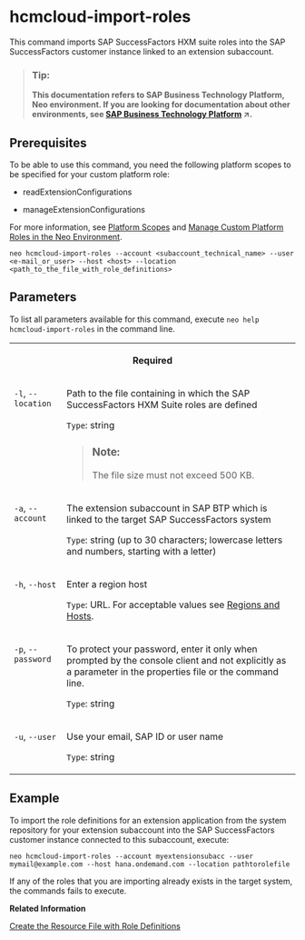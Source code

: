 <!-- loiod3dd77e6d8454bd2a9cbeb6c747c8135 -->

# hcmcloud-import-roles

This command imports SAP SuccessFactors HXM suite roles into the SAP SuccessFactors customer instance linked to an extension subaccount.



> ### Tip:  
> **This documentation refers to SAP Business Technology Platform, Neo environment. If you are looking for documentation about other environments, see [SAP Business Technology Platform](https://help.sap.com/viewer/65de2977205c403bbc107264b8eccf4b/Cloud/en-US/6a2c1ab5a31b4ed9a2ce17a5329e1dd8.html "SAP Business Technology Platform (SAP BTP) is an integrated offering comprised of four technology portfolios: database and data management, application development and integration, analytics, and intelligent technologies. The platform offers users the ability to turn data into business value, compose end-to-end business processes, and build and extend SAP applications quickly.") :arrow_upper_right:.**



<a name="loiod3dd77e6d8454bd2a9cbeb6c747c8135__section_sxq_x4j_ndb"/>

## Prerequisites

To be able to use this command, you need the following platform scopes to be specified for your custom platform role:

-   readExtensionConfigurations

-   manageExtensionConfigurations


For more information, see [Platform Scopes](https://help.sap.com/viewer/65de2977205c403bbc107264b8eccf4b/Cloud/en-US/f2260746ed8e446fafdeaaa8ab43e307.html) and [Manage Custom Platform Roles in the Neo Environment](https://help.sap.com/viewer/65de2977205c403bbc107264b8eccf4b/Cloud/en-US/ede5f721e78e4d678c87c8a200c564ca.html).



```
neo hcmcloud-import-roles --account <subaccount_technical_name> --user <e-mail_or_user> --host <host> --location <path_to_the_file_with_role_definitions>
```



## Parameters



To list all parameters available for this command, execute `neo help hcmcloud-import-roles` in the command line.


<table>
<tr>
<th valign="top" colspan="2">

Required



</th>
</tr>
<tr>
<td valign="top">

`-l`, `--location`



</td>
<td valign="top">

Path to the file containing in which the SAP SuccessFactors HXM Suite roles are defined

`Type`: string

> ### Note:  
> The file size must not exceed 500 KB.



</td>
</tr>
<tr>
<td valign="top">

`-a`, `--account`



</td>
<td valign="top">

The extension subaccount in SAP BTP which is linked to the target SAP SuccessFactors system

`Type`: string \(up to 30 characters; lowercase letters and numbers, starting with a letter\)



</td>
</tr>
<tr>
<td valign="top">

`-h`, `--host`



</td>
<td valign="top">

Enter a region host

`Type`: URL. For acceptable values see [Regions and Hosts](https://help.sap.com/viewer/65de2977205c403bbc107264b8eccf4b/Cloud/en-US/350356d1dc314d3199dca15bd2ab9b0e.html).



</td>
</tr>
<tr>
<td valign="top">

`-p`, `--password`



</td>
<td valign="top">

To protect your password, enter it only when prompted by the console client and not explicitly as a parameter in the properties file or the command line.

`Type`: string



</td>
</tr>
<tr>
<td valign="top">

`-u`, `--user`



</td>
<td valign="top">

Use your email, SAP ID or user name

`Type`: string



</td>
</tr>
</table>



## Example

To import the role definitions for an extension application from the system repository for your extension subaccount into the SAP SuccessFactors customer instance connected to this subaccount, execute:

```
neo hcmcloud-import-roles --account myextensionsubacc --user mymail@example.com --host hana.ondemand.com --location pathtorolefile
```

If any of the roles that you are importing already exists in the target system, the commands fails to execute.

**Related Information**  


[Create the Resource File with Role Definitions](https://help.sap.com/viewer/65de2977205c403bbc107264b8eccf4b/Cloud/en-US/93d5ce5346424596ac8dbe43b98a49ec.html)

